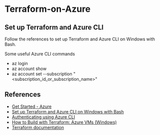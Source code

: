 # Terraform-on-Azure

## Set up Terraform and Azure CLI

Follow the references to set up Terraform and Azure CLI on Windows with Bash.

Some useful Azure CLI commands
- az login
- az account show
- az account set --subscription "<subscription_id_or_subscription_name>"

## References

- [Get Started - Azure](https://learn.hashicorp.com/collections/terraform/azure-get-started)
- [Set up Terraform and Azure CLI on Windows with Bash](https://docs.microsoft.com/en-us/azure/developer/terraform/get-started-windows-bash?tabs=bash)
- [Authenticating using Azure CLI](https://registry.terraform.io/providers/hashicorp/azuread/latest/docs/guides/azure_cli)
- [How to Build with Terraform: Azure VMs (Windows)](https://adamtheautomator.com/terraform-azure-vm/)
- [Terraform documentation](azurerm_windows_virtual_machine)
